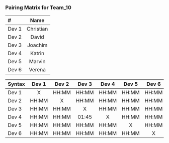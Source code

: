 ### Pairing Matrix for Team_10

| #                | Name       | 
| :---             |    :----:  |
| Dev 1            | Christian  |
| Dev 2            | David      |
| Dev 3            | Joachim    |
| Dev 4            | Katrin     |
| Dev 5            | Marvin     |
| Dev 6            | Verena     |

| Syntax      | Dev 1       | Dev 2       | Dev 3       | Dev 4       | Dev 5       | Dev 6      | 
| :---        |    :----:   |    :----:   |    :----:   |    :----:   |    :----:   |    :----:  | 
| Dev 1       | X           | HH:MM       | HH:MM       | HH:MM       | HH:MM       | HH:MM      | 
| Dev 2       | HH:MM       | X           | HH:MM       | HH:MM       | HH:MM       | HH:MM      |
| Dev 3       | HH:MM       | HH:MM       | X           | HH:MM       | HH:MM       | HH:MM      | 
| Dev 4       | HH:MM       | HH:MM       | 01:45       | X           | HH:MM       | HH:MM      | 
| Dev 5       | HH:MM       | HH:MM       | HH:MM       | HH:MM       | X           | HH:MM      | 
| Dev 6       | HH:MM       | HH:MM       | HH:MM       | HH:MM       | HH:MM       | X          | 

